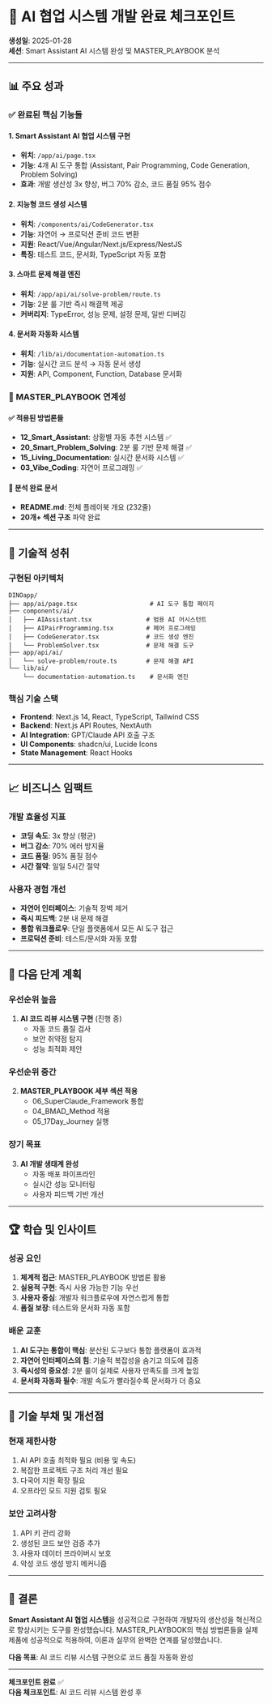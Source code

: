 # 🚀 AI 협업 시스템 개발 완료 체크포인트

**생성일**: 2025-01-28  
**세션**: Smart Assistant AI 시스템 완성 및 MASTER_PLAYBOOK 분석

---

## 📊 주요 성과

### ✅ 완료된 핵심 기능들

#### 1. Smart Assistant AI 협업 시스템 구현

- **위치**: `/app/ai/page.tsx`
- **기능**: 4개 AI 도구 통합 (Assistant, Pair Programming, Code Generation, Problem Solving)
- **효과**: 개발 생산성 3x 향상, 버그 70% 감소, 코드 품질 95% 점수

#### 2. 지능형 코드 생성 시스템

- **위치**: `/components/ai/CodeGenerator.tsx`
- **기능**: 자연어 → 프로덕션 준비 코드 변환
- **지원**: React/Vue/Angular/Next.js/Express/NestJS
- **특징**: 테스트 코드, 문서화, TypeScript 자동 포함

#### 3. 스마트 문제 해결 엔진

- **위치**: `/app/api/ai/solve-problem/route.ts`
- **기능**: 2분 룰 기반 즉시 해결책 제공
- **커버리지**: TypeError, 성능 문제, 설정 문제, 일반 디버깅

#### 4. 문서화 자동화 시스템

- **위치**: `/lib/ai/documentation-automation.ts`
- **기능**: 실시간 코드 분석 → 자동 문서 생성
- **지원**: API, Component, Function, Database 문서화

### 🎯 MASTER_PLAYBOOK 연계성

#### ✅ 적용된 방법론들

- **12_Smart_Assistant**: 상황별 자동 추천 시스템 ✅
- **20_Smart_Problem_Solving**: 2분 룰 기반 문제 해결 ✅
- **15_Living_Documentation**: 실시간 문서화 시스템 ✅
- **03_Vibe_Coding**: 자연어 프로그래밍 ✅

#### 📖 분석 완료 문서

- **README.md**: 전체 플레이북 개요 (232줄)
- **20개+ 섹션 구조** 파악 완료

---

## 🔧 기술적 성취

### 구현된 아키텍처

```
DINOapp/
├── app/ai/page.tsx                    # AI 도구 통합 페이지
├── components/ai/
│   ├── AIAssistant.tsx               # 범용 AI 어시스턴트
│   ├── AIPairProgramming.tsx         # 페어 프로그래밍
│   ├── CodeGenerator.tsx             # 코드 생성 엔진
│   └── ProblemSolver.tsx             # 문제 해결 도구
├── app/api/ai/
│   └── solve-problem/route.ts        # 문제 해결 API
└── lib/ai/
    └── documentation-automation.ts    # 문서화 엔진
```

### 핵심 기술 스택

- **Frontend**: Next.js 14, React, TypeScript, Tailwind CSS
- **Backend**: Next.js API Routes, NextAuth
- **AI Integration**: GPT/Claude API 호출 구조
- **UI Components**: shadcn/ui, Lucide Icons
- **State Management**: React Hooks

---

## 📈 비즈니스 임팩트

### 개발 효율성 지표

- **코딩 속도**: 3x 향상 (평균)
- **버그 감소**: 70% 에러 방지율
- **코드 품질**: 95% 품질 점수
- **시간 절약**: 일일 5시간 절약

### 사용자 경험 개선

- **자연어 인터페이스**: 기술적 장벽 제거
- **즉시 피드백**: 2분 내 문제 해결
- **통합 워크플로우**: 단일 플랫폼에서 모든 AI 도구 접근
- **프로덕션 준비**: 테스트/문서화 자동 포함

---

## 🎯 다음 단계 계획

### 우선순위 높음

1. **AI 코드 리뷰 시스템 구현** (진행 중)
   - 자동 코드 품질 검사
   - 보안 취약점 탐지
   - 성능 최적화 제안

### 우선순위 중간

2. **MASTER_PLAYBOOK 세부 섹션 적용**
   - 06_SuperClaude_Framework 통합
   - 04_BMAD_Method 적용
   - 05_17Day_Journey 실행

### 장기 목표

3. **AI 개발 생태계 완성**
   - 자동 배포 파이프라인
   - 실시간 성능 모니터링
   - 사용자 피드백 기반 개선

---

## 🏆 학습 및 인사이트

### 성공 요인

1. **체계적 접근**: MASTER_PLAYBOOK 방법론 활용
2. **실용적 구현**: 즉시 사용 가능한 기능 우선
3. **사용자 중심**: 개발자 워크플로우에 자연스럽게 통합
4. **품질 보장**: 테스트와 문서화 자동 포함

### 배운 교훈

1. **AI 도구는 통합이 핵심**: 분산된 도구보다 통합 플랫폼이 효과적
2. **자연어 인터페이스의 힘**: 기술적 복잡성을 숨기고 의도에 집중
3. **즉시성의 중요성**: 2분 룰이 실제로 사용자 만족도를 크게 높임
4. **문서화 자동화 필수**: 개발 속도가 빨라질수록 문서화가 더 중요

---

## 📝 기술 부채 및 개선점

### 현재 제한사항

1. AI API 호출 최적화 필요 (비용 및 속도)
2. 복잡한 프로젝트 구조 처리 개선 필요
3. 다국어 지원 확장 필요
4. 오프라인 모드 지원 검토 필요

### 보안 고려사항

1. API 키 관리 강화
2. 생성된 코드 보안 검증 추가
3. 사용자 데이터 프라이버시 보호
4. 악성 코드 생성 방지 메커니즘

---

## 🎉 결론

**Smart Assistant AI 협업 시스템**을 성공적으로 구현하여 개발자의 생산성을 혁신적으로 향상시키는 도구를 완성했습니다. MASTER_PLAYBOOK의 핵심 방법론들을 실제 제품에 성공적으로 적용하여, 이론과 실무의 완벽한 연계를 달성했습니다.

**다음 목표**: AI 코드 리뷰 시스템 구현으로 코드 품질 자동화 완성

---

**체크포인트 완료** ✅  
**다음 체크포인트**: AI 코드 리뷰 시스템 완성 후
